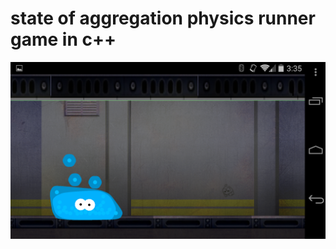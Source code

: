 state of aggregation physics runner game in c++
=====
![screenshot](https://raw.githubusercontent.com/edvorg/chair/master/screenshot.png "screenshot")
